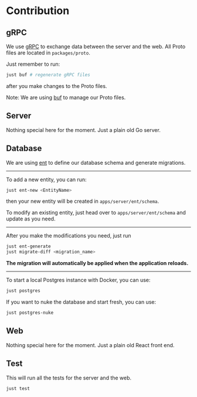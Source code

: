 # Contribution

## gRPC

We use [gRPC](https://grpc.io/) to exchange data between the server and the web.
All Proto files are located in `packages/proto`.

Just remember to run:

```bash
just buf # regenerate gRPC files
```

after you make changes to the Proto files.

Note: We are using [buf](https://buf.build/) to manage our Proto files.

## Server

Nothing special here for the moment. Just a plain old Go server.

## Database

We are using [ent](https://entgo.io/) to define our database schema
and generate migrations.

---

To add a new entity, you can run:

```bash
just ent-new <EntityName>
```

then your new entity will be created in `apps/server/ent/schema`.

To modify an existing entity, just head over to `apps/server/ent/schema`
and update as you need.

---

After you make the modifications you need, just run

```bash
just ent-generate
just migrate-diff <migration_name>
```

**The migration will automatically be applied when the application reloads.**

---

To start a local Postgres instance with Docker, you can use:

```bash
just postgres
```

If you want to nuke the database and start fresh, you can use:

```bash
just postgres-nuke
```

## Web

Nothing special here for the moment. Just a plain old React front end.

## Test

This will run all the tests for the server and the web.

```bash
just test
```

